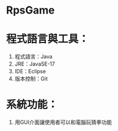 # RpsGame
# 程式語言與工具：  
1. 程式語言：Java
2. JRE：JavaSE-17
3. IDE：Eclipse
4. 版本控制：Git
# 系統功能：
1. 用GUI介面讓使用者可以和電腦玩猜拳功能

